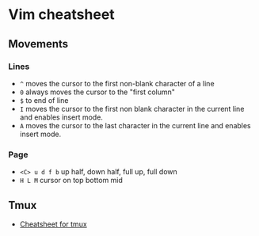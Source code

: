 # Vim cheatsheet

## Movements

### Lines

- `^` moves the cursor to the first non-blank character of a line
- `0` always moves the cursor to the "first column"
- `$` to end of line
- `I` moves the cursor to the first non blank character in the current line and enables insert mode.
- `A` moves the cursor to the last character in the current line and enables insert mode.

### Page

- `<C> u d f b` up half, down half, full up, full down
- `H L M` cursor on top bottom mid

## Tmux

- [Cheatsheet for tmux](https://tmuxcheatsheet.com/)
